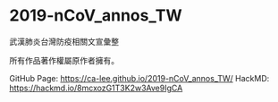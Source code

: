 # 2019-nCoV_annos_TW
武漢肺炎台灣防疫相關文宣彙整

所有作品著作權屬原作者擁有。

GitHub Page: https://ca-lee.github.io/2019-nCoV_annos_TW/
HackMD: https://hackmd.io/8mcxozG1T3K2w3Ave9IgCA
